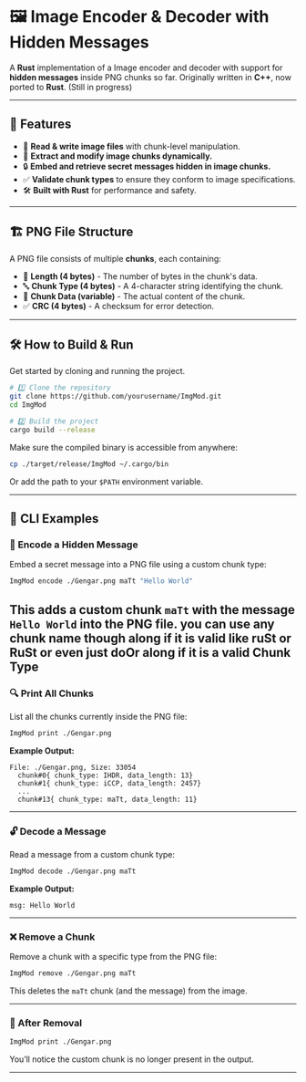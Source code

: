 # 🖼️ Image Encoder & Decoder with Hidden Messages

A **Rust** implementation of a Image encoder and decoder with support for **hidden messages** inside PNG chunks so far. Originally written in **C++**, now ported to **Rust**. (Still in progress)

---

## 🚀 Features

- 📂 **Read & write image files** with chunk-level manipulation.
- 🧩 **Extract and modify image chunks dynamically.**
- 🔒 **Embed and retrieve secret messages hidden in image chunks.**
- ✅ **Validate chunk types** to ensure they conform to image specifications.
- 🛠️ **Built with Rust** for performance and safety.

---

## 🏗️ PNG File Structure

A PNG file consists of multiple **chunks**, each containing:

- 📏 **Length (4 bytes)** - The number of bytes in the chunk's data.
- 🔤 **Chunk Type (4 bytes)** - A 4-character string identifying the chunk.
- 📄 **Chunk Data (variable)** - The actual content of the chunk.
- ✅ **CRC (4 bytes)** - A checksum for error detection.

---

## 🛠️ How to Build & Run

Get started by cloning and running the project.

```sh
# 1️⃣ Clone the repository
git clone https://github.com/yourusername/ImgMod.git
cd ImgMod

# 2️⃣ Build the project
cargo build --release
```

Make sure the compiled binary is accessible from anywhere:
```sh
cp ./target/release/ImgMod ~/.cargo/bin
```
Or add the path to your `$PATH` environment variable.

---

## 🧪 CLI Examples

### 📅 Encode a Hidden Message
Embed a secret message into a PNG file using a custom chunk type:

```sh
ImgMod encode ./Gengar.png maTt "Hello World"
```

This adds a custom chunk `maTt` with the message `Hello World` into the PNG file.
you can use any chunk name though along if it is valid like ruSt or RuSt or even just doOr along if it is a valid Chunk Type
---

### 🔍 Print All Chunks
List all the chunks currently inside the PNG file:

```sh
ImgMod print ./Gengar.png
```
**Example Output:**
```
File: ./Gengar.png, Size: 33054
  chunk#0{ chunk_type: IHDR, data_length: 13}
  chunk#1{ chunk_type: iCCP, data_length: 2457}
  ...
  chunk#13{ chunk_type: maTt, data_length: 11}
```

---

### 🔓 Decode a Message
Read a message from a custom chunk type:

```sh
ImgMod decode ./Gengar.png maTt
```
**Example Output:**
```
msg: Hello World
```

---

### ❌ Remove a Chunk
Remove a chunk with a specific type from the PNG file:

```sh
ImgMod remove ./Gengar.png maTt
```
This deletes the `maTt` chunk (and the message) from the image.

---

### 🔀 After Removal 
```sh
ImgMod print ./Gengar.png
```
You’ll notice the custom chunk is no longer present in the output.

---
